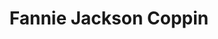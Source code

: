 ---
pid: CH1032
title: Fannie Jackson Coppin
location_transcription: in front of PPS building
zipcode: '19123'
outside_phl: 
neighborhood: Northern Liberties,Loft District
age: '23'
age_range: 20-29
instagram: 
image_file_name: CH_1032.jpg
proposal_transcription: Wonderful lady!  Born a slave, studying in her free time,
  enrolled in Oberlin.  Kicked butt @ school.  Moved to Philly to teach, became a
  principal + the first black superintendent in the U.S.!!!!!!
topic: African Americans,Education,Figure,History,Philadelphia,Women,Race Ethnicity
topic_summary: 0, 0, 0, 0, 0, 0, 0
type: Sculpture Statue,Other No Form
keywords_other: Fannie Jackson Coppin, Slavery, Education, Schools
credit: Colby Ball
image_labels: 
twitter: 
facebook: 
permalink: "/monuments/ch1032/"
layout: item-page
---